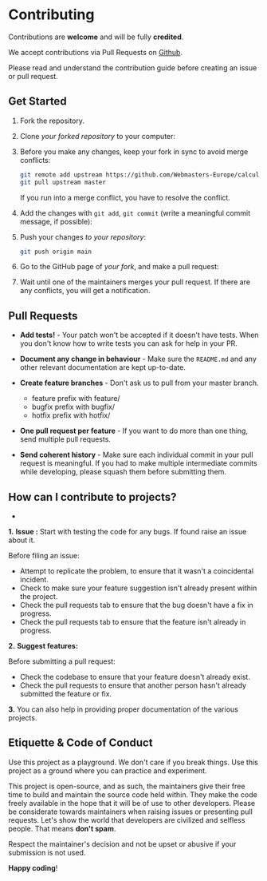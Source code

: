 # Contributing

Contributions are **welcome** and will be fully **credited**.

We accept contributions via Pull Requests on [Github](https://github.com/Webmasters-Europe/calculator).

Please read and understand the contribution guide before creating an issue or pull request.

## Get Started

1. Fork the repository.

2. Clone _your forked repository_ to your computer:

3. Before you make any changes, keep your fork in sync to avoid merge conflicts:

    ```bash
    git remote add upstream https://github.com/Webmasters-Europe/calculator
    git pull upstream master
    ```

    If you run into a merge conflict, you have to resolve the conflict.

4. Add the changes with `git add`, `git commit` (write a meaningful commit message, if possible):


5. Push your changes _to your repository_:

    ```bash
    git push origin main
    ```

6. Go to the GitHub page of _your fork_, and make a pull request:

7. Wait until one of the maintainers merges your pull request. If there are any conflicts, you will get a notification.


## Pull Requests

- **Add tests!** - Your patch won't be accepted if it doesn't have tests. When you don't know how to write tests you can ask for help in your PR.

- **Document any change in behaviour** - Make sure the `README.md` and any other relevant documentation are kept up-to-date.

- **Create feature branches** - Don't ask us to pull from your master branch.
  - feature prefix with feature/
  - bugfix prefix with bugfix/
  - hotfix prefix with hotfix/

- **One pull request per feature** - If you want to do more than one thing, send multiple pull requests.

- **Send coherent history** - Make sure each individual commit in your pull request is meaningful. If you had to make multiple intermediate commits while developing, please squash them before submitting them.


## How can I contribute to projects?

-
**1.** **Issue :**  Start with testing the code for any bugs. If found raise an issue about it.

Before filing an issue:

- Attempt to replicate the problem, to ensure that it wasn't a coincidental incident.
- Check to make sure your feature suggestion isn't already present within the project.
- Check the pull requests tab to ensure that the bug doesn't have a fix in progress.
- Check the pull requests tab to ensure that the feature isn't already in progress.


**2.** **Suggest features:**

Before submitting a pull request:

- Check the codebase to ensure that your feature doesn't already exist.
- Check the pull requests to ensure that another person hasn't already submitted the feature or fix.

**3.** You can also help in providing proper documentation of the various projects.


## Etiquette & Code of Conduct

Use this project as a playground. We don't care if you break things. Use this project as a ground where you can practice and experiment.

This project is open-source, and as such, the maintainers give their free time to build and maintain the source code held within. They make the code freely available in the hope that it will be of use to other developers.
Please be considerate towards maintainers when raising issues or presenting pull requests. Let's show the world that developers are civilized and selfless people. That means **don't spam**.

Respect the maintainer's decision and not be upset or abusive if your submission is not used.

**Happy coding**!
